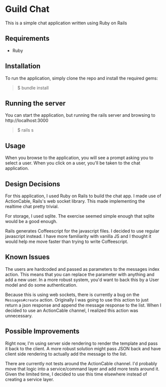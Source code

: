 # Guild Chat

This is a simple chat application written using Ruby on Rails

## Requirements

* Ruby

## Installation

To run the application, simply clone the repo and install the required gems:

> $ bundle install

## Running the server

You can start the application, but running the rails server and browsing to http://localhost:3000

> $ rails s

## Usage

When you browse to the application, you will see a prompt asking you to select a user.
When you click on a user, you'll be taken to the chat application.

## Design Decisions

For this application, I used Ruby on Rails to build the chat app. I made use of ActionCable, Rails's web socket library. This made implementing the realtime chat pretty trivial.

For storage, I used sqlite. The exercise seemed simple enough that sqlite would be a good enough.

Rails generates Coffeescript for the javascript files. I decided to use regular javascript instead. I have more familiarity with vanilla JS and I thought it would help me move faster than trying to write Coffeescript.

## Known Issues

The users are hardcoded and passed as parameters to the messages index action. This means that you can replace the parameter with anything and add a new user. In a more robust system, you'd want to back this by a User model and do some authentication.

Because this is using web sockets, there is currently a bug on the `Messages#create` action. Originally I was going to use this action to just return a json response and append the message response to the list. When I decided to use an ActionCable channel, I realized this action was unnecessary.

## Possible Improvements

Right now, I'm using server side rendering to render the template and pass it back to the client. A more robust solution might pass JSON back and have client side rendering to actually add the message to the list.

There are currently not tests around the ActionCable channel. I'd probably move that logic into a service/command layer and add more tests around it. Given the limited time, I decided to use this time elsewhere instead of creating a service layer.

